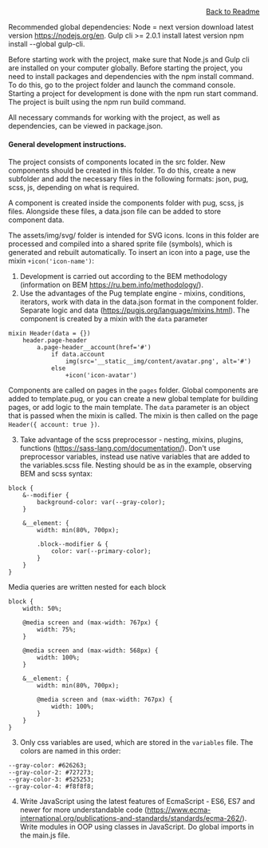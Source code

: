 <p align="right">
    <a href="../README.md">Back to Readme</a>
</p>

Recommended global dependencies:
Node = next version download latest version https://nodejs.org/en.
Gulp cli >= 2.0.1 install latest version npm install --global gulp-cli.

Before starting work with the project, make sure that Node.js and Gulp cli are installed on your computer globally.
Before starting the project, you need to install packages and dependencies with the npm install command. To do this, go to the project folder and launch the command console.
Starting a project for development is done with the npm run start command.
The project is built using the npm run build command.

All necessary commands for working with the project, as well as dependencies, can be viewed in package.json.

#### General development instructions.
The project consists of components located in the src folder.
New components should be created in this folder. To do this, create a new subfolder and add the necessary files in the following formats: json, pug, scss, js, depending on what is required.

A component is created inside the components folder with pug, scss, js files. Alongside these files, a data.json file can be added to store component data.

The assets/img/svg/ folder is intended for SVG icons. Icons in this folder are processed and compiled into a shared sprite file (symbols), which is generated and rebuilt automatically.
To insert an icon into a page, use the mixin `+icon('icon-name')`:

1. Development is carried out according to the BEM methodology (information on BEM https://ru.bem.info/methodology/).
2. Use the advantages of the Pug template engine - mixins, conditions, iterators, work with data in the data.json format in the component folder. Separate logic and data (https://pugjs.org/language/mixins.html).
   The component is created by a mixin with the `data` parameter
```commandline
mixin Header(data = {})
    header.page-header
        a.page-header__account(href='#')
            if data.account
                img(src='__static__img/content/avatar.png', alt='#')
            else
                +icon('icon-avatar')
```
Components are called on pages in the `pages` folder. Global components are added to template.pug, or you can create a new global template for building pages, or add logic to the main template. The `data` parameter is an object that is passed when the mixin is called. The mixin is then called on the page `Header({ account: true })`.

3. Take advantage of the scss preprocessor - nesting, mixins, plugins, functions (https://sass-lang.com/documentation/).
   Don't use preprocessor variables, instead use native variables that are added to the variables.scss file.
   Nesting should be as in the example, observing BEM and scss syntax:
```commandline
block {
    &--modifier {
        background-color: var(--gray-color);
    }

    &__element: {
        width: min(80%, 700px);

        .block--modifier & {
            color: var(--primary-color);
        }
    }
}
```
Media queries are written nested for each block
```commandline
block {
    width: 50%;

    @media screen and (max-width: 767px) {
        width: 75%;
    }

    @media screen and (max-width: 568px) {
        width: 100%;
    }

    &__element: {
        width: min(80%, 700px);

        @media screen and (max-width: 767px) {
            width: 100%;
        }
    }
}
```
3) Only css variables are used, which are stored in the `variables` file. The colors are named in this order:
```commandline
--gray-color: #626263;
--gray-color-2: #727273;
--gray-color-3: #525253;
--gray-color-4: #f8f8f8;
```
4. Write JavaScript using the latest features of EcmaScript - ES6, ES7 and newer for more understandable code (https://www.ecma-international.org/publications-and-standards/standards/ecma-262/). Write modules in OOP using classes in JavaScript.
   Do global imports in the main.js file.

